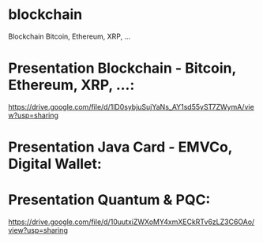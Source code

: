 # blockchain
Blockchain Bitcoin, Ethereum, XRP, ...

# Presentation Blockchain - Bitcoin, Ethereum, XRP, ...: 
https://drive.google.com/file/d/1lD0sybjuSujYaNs_AY1sd55yST7ZWymA/view?usp=sharing

# Presentation Java Card - EMVCo, Digital Wallet:

# Presentation Quantum & PQC: 
https://drive.google.com/file/d/10uutxiZWXoMY4xmXECkRTv6zLZ3C6OAo/view?usp=sharing
